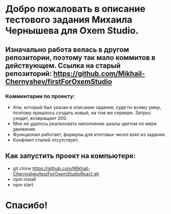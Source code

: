 # Добро пожаловать в описание тестового задания Михаила Чернышева для Oxem Studio.

##  Изначально работа велась в другом репозитории, поэтому так мало коммитов в действующем. Ссылка на старый репозиторий: https://github.com/Mikhail-Chernyshev/firstForOxemStudio

### Комментарии по проекту:
- Апи, который был указан в описании задания, судя по всему умер, поэтому пришлось создать новый, на том же сервере. Запрос уходит, возвращает 200.
- Мне не удалось реализовать наполнение шкалы цветом по мере движения.
- Функционал работает, формулы для итоговых чисел взял из задания.
- Конфликт стилей отсутствует.

 ## Как запустить проект на компьютере: 
 - git clone https://github.com/Mikhail-Chernyshev/testForOxemStudioReact.git
 - npm install 
 - npm start

# Спасибо!